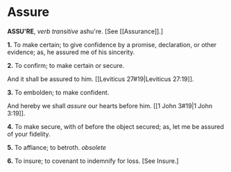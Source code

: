 # Assure

**ASSU'RE**, _verb transitive_ ashu're. \[See [[Assurance]].\]

**1.** To make certain; to give confidence by a promise, declaration, or other evidence; as, he assured me of his sincerity.

**2.** To confirm; to make certain or secure.

And it shall be assured to him. [[Leviticus 27#19|Leviticus 27:19]].

**3.** To embolden; to make confident.

And hereby we shall _assure_ our hearts before him. [[1 John 3#19|1 John 3:19]].

**4.** To make secure, with of before the object secured; as, let me be assured of your fidelity.

**5.** To affiance; to betroth. _obsolete_

**6.** To insure; to covenant to indemnify for loss. \[See Insure.\]